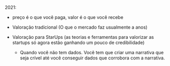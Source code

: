 2021:

- preço é o que você paga, valor é o que você recebe


- Valoração tradicional (O que o mercado faz usualmente a anos)


- Valoração para StarUps (as teorias e ferramentas para valorizar as startups só agora estão ganhando um pouco de credibilidade)
    - Quando você não tem dados. Você tem que criar uma narrativa
    que seja crível até você conseguir dados que corrobora com a narrativa.
